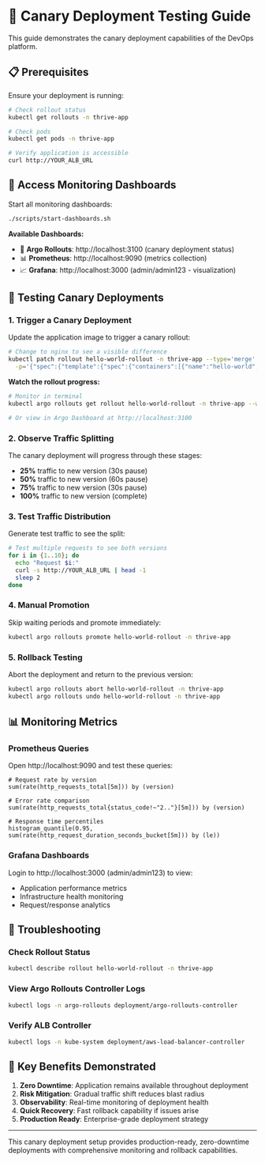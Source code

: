 # 🚀 Canary Deployment Testing Guide

This guide demonstrates the canary deployment capabilities of the DevOps platform.

## 📋 Prerequisites

Ensure your deployment is running:
```bash
# Check rollout status
kubectl get rollouts -n thrive-app

# Check pods
kubectl get pods -n thrive-app

# Verify application is accessible
curl http://YOUR_ALB_URL
```

## 🎯 Access Monitoring Dashboards

Start all monitoring dashboards:
```bash
./scripts/start-dashboards.sh
```

**Available Dashboards:**
- 🎯 **Argo Rollouts**: http://localhost:3100 (canary deployment status)
- 📊 **Prometheus**: http://localhost:9090 (metrics collection)
- 📈 **Grafana**: http://localhost:3000 (admin/admin123 - visualization)

## 🧪 Testing Canary Deployments

### 1. Trigger a Canary Deployment

Update the application image to trigger a canary rollout:
```bash
# Change to nginx to see a visible difference
kubectl patch rollout hello-world-rollout -n thrive-app --type='merge' \
  -p='{"spec":{"template":{"spec":{"containers":[{"name":"hello-world","image":"nginx:latest"}]}}}}'
```

**Watch the rollout progress:**
```bash
# Monitor in terminal
kubectl argo rollouts get rollout hello-world-rollout -n thrive-app --watch

# Or view in Argo Dashboard at http://localhost:3100
```

### 2. Observe Traffic Splitting

The canary deployment will progress through these stages:
- **25%** traffic to new version (30s pause)
- **50%** traffic to new version (60s pause)  
- **75%** traffic to new version (30s pause)
- **100%** traffic to new version (complete)

### 3. Test Traffic Distribution

Generate test traffic to see the split:
```bash
# Test multiple requests to see both versions
for i in {1..10}; do
  echo "Request $i:"
  curl -s http://YOUR_ALB_URL | head -1
  sleep 2
done
```

### 4. Manual Promotion

Skip waiting periods and promote immediately:
```bash
kubectl argo rollouts promote hello-world-rollout -n thrive-app
```

### 5. Rollback Testing

Abort the deployment and return to the previous version:
```bash
kubectl argo rollouts abort hello-world-rollout -n thrive-app
kubectl argo rollouts undo hello-world-rollout -n thrive-app
```

## 📊 Monitoring Metrics

### Prometheus Queries

Open http://localhost:9090 and test these queries:

```promql
# Request rate by version
sum(rate(http_requests_total[5m])) by (version)

# Error rate comparison
sum(rate(http_requests_total{status_code!~"2.."}[5m])) by (version)

# Response time percentiles
histogram_quantile(0.95, sum(rate(http_request_duration_seconds_bucket[5m])) by (le))
```

### Grafana Dashboards

Login to http://localhost:3000 (admin/admin123) to view:
- Application performance metrics
- Infrastructure health monitoring
- Request/response analytics

## 🚨 Troubleshooting

### Check Rollout Status
```bash
kubectl describe rollout hello-world-rollout -n thrive-app
```

### View Argo Rollouts Controller Logs
```bash
kubectl logs -n argo-rollouts deployment/argo-rollouts-controller
```

### Verify ALB Controller
```bash
kubectl logs -n kube-system deployment/aws-load-balancer-controller
```

## 🎯 Key Benefits Demonstrated

1. **Zero Downtime**: Application remains available throughout deployment
2. **Risk Mitigation**: Gradual traffic shift reduces blast radius
3. **Observability**: Real-time monitoring of deployment health
4. **Quick Recovery**: Fast rollback capability if issues arise
5. **Production Ready**: Enterprise-grade deployment strategy

---

This canary deployment setup provides production-ready, zero-downtime deployments with comprehensive monitoring and rollback capabilities.